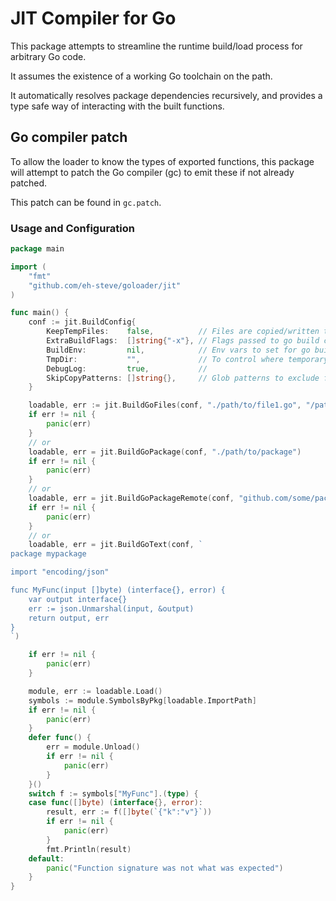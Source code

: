 # JIT Compiler for Go

This package attempts to streamline the runtime build/load process for arbitrary Go code.

It assumes the existence of a working Go toolchain on the path.

It automatically resolves package dependencies recursively, and provides a type safe way of interacting with the built
functions.

## Go compiler patch
To allow the loader to know the types of exported functions, this package will attempt to patch the Go compiler (gc) to emit these if not already patched.

This patch can be found in `gc.patch`.

### Usage and Configuration

```go
package main

import (
	"fmt"
	"github.com/eh-steve/goloader/jit"
)

func main() {
	conf := jit.BuildConfig{
		KeepTempFiles:    false,          // Files are copied/written to a temp dir to ensure it is writable. This retains the temporary copies
		ExtraBuildFlags:  []string{"-x"}, // Flags passed to go build command
		BuildEnv:         nil,            // Env vars to set for go build toolchain
		TmpDir:           "",             // To control where temporary files are copied
		DebugLog:         true,           //
		SkipCopyPatterns: []string{},     // Glob patterns to exclude from module copy (in case module contains large files)
	}

	loadable, err := jit.BuildGoFiles(conf, "./path/to/file1.go", "/path/to/file2.go")
	if err != nil {
		panic(err)
	}
	// or
	loadable, err = jit.BuildGoPackage(conf, "./path/to/package")
	if err != nil {
		panic(err)
	}
	// or
	loadable, err = jit.BuildGoPackageRemote(conf, "github.com/some/package/v4", "latest")
	if err != nil {
		panic(err)
	}
	// or
	loadable, err = jit.BuildGoText(conf, `
package mypackage

import "encoding/json"

func MyFunc(input []byte) (interface{}, error) {
	var output interface{}
	err := json.Unmarshal(input, &output)
	return output, err
}
`)

	if err != nil {
		panic(err)
	}

	module, err := loadable.Load()
    symbols := module.SymbolsByPkg[loadable.ImportPath] 
	if err != nil {
		panic(err)
	}
	defer func() {
		err = module.Unload()
		if err != nil {
			panic(err)
		}
	}()
	switch f := symbols["MyFunc"].(type) {
	case func([]byte) (interface{}, error):
		result, err := f([]byte(`{"k":"v"}`))
		if err != nil {
			panic(err)
		}
		fmt.Println(result)
	default:
		panic("Function signature was not what was expected")
	}
}

```
